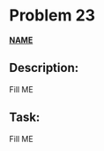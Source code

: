 # Problem 23

[**NAME**](https://projecteuler.net/problem=23)

## Description:
Fill ME

## Task:
Fill ME

